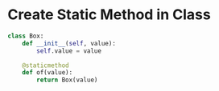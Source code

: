# Create Static Method in Class

```python
class Box:
    def __init__(self, value):
        self.value = value

    @staticmethod
    def of(value):
        return Box(value)
```

